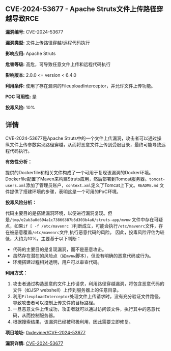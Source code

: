 ## CVE-2024-53677 - Apache Struts文件上传路径穿越导致RCE

**漏洞编号:** CVE-2024-53677

**漏洞类型:** 文件上传路径穿越/远程代码执行

**影响应用:** Apache Struts

**危害等级:** 高危，可导致任意文件上传和远程代码执行

**影响版本:** 2.0.0 <= version < 6.4.0

**利用条件:** 使用了存在漏洞的FileuploadInterceptor，并允许文件上传功能。

**POC 可用性:** 是

**投毒风险:** 10%

## 详情

CVE-2024-53677是Apache Struts中的一个文件上传漏洞，攻击者可以通过操纵文件上传参数实现路径穿越，从而将恶意文件上传到受限目录，最终可能导致远程代码执行。 

**有效性分析：**

提供的Dockerfile和相关文件构成了一个可用于复现该漏洞的Docker环境。Dockerfile配置了Maven来构建Struts应用，然后部署到Tomcat服务器。`tomcat-users.xml`添加了管理员账户，`context.xml`定义了Tomcat上下文。`README.md` 文件提供了搭建环境的步骤，表明这是一个可用的PoC环境。

**投毒风险分析：**

代码主要目的是搭建漏洞环境，以便进行漏洞复现。但是`/tmp/e2ab3a0d694a1c73866387b5d303b4a6/struts-app/mvnw` 文件中存在可疑点，如果`if [ -f /etc/mavenrc ]`判断成立，可能会执行`/etc/mavenrc`文件，存在被恶意覆盖`/etc/mavenrc`文件,执行恶意代码的风险。
因此，投毒风险评估为较低，大约为10%。主要基于以下判断：
  *  代码的主要目的是复现漏洞，而不是恶意攻击。
  *  虽然存在潜在的风险点（如`mvnw`脚本），但没有明确的恶意代码或行为。
  *  环境搭建过程相对透明，用户可以审查代码。

**利用方式：**

1.  攻击者通过构造恶意的文件上传请求，利用路径穿越漏洞，将包含恶意代码的文件（如JSP webshell）上传到服务器上的任意目录。
2.  利用`FileuploadInterceptor`处理文件上传请求时，没有充分验证文件路径，导致攻击者可以控制上传文件的目标路径。
3.  一旦恶意文件上传成功，攻击者就可以通过访问该文件，执行其中的恶意代码，从而控制服务器。
4.  根据搜索结果，该漏洞已经被积极利用，因此需要立即修复。

**项目地址:** [0xdeviner/CVE-2024-53677](https://github.com/0xdeviner/CVE-2024-53677)

**漏洞详情:** [CVE-2024-53677](https://nvd.nist.gov/vuln/detail/CVE-2024-53677)